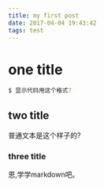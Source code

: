 ```yaml
---
title: my first post
date: 2017-04-04 19:43:42
tags: test
---
```

# one title 

``` bash
$ 显示代码用这个格式?
```

## two title

普通文本是这个样子的?

### three title

恩,学学markdown吧。